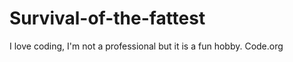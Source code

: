 # Survival-of-the-fattest
I love coding, I'm not a professional but it is a fun hobby.
<a scr="https://code.org">Code.org</a>
